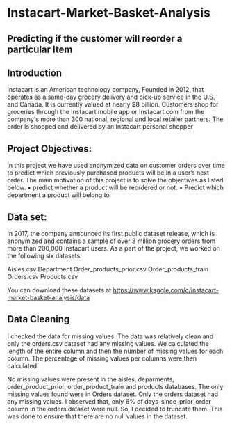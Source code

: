 # Instacart-Market-Basket-Analysis
Predicting if the customer will reorder a particular Item
---------------------------------------------------------


Introduction
----------------------------------------------------
Instacart is an American technology company, Founded in 2012, that operates as a same-day grocery delivery and pick-up service in the U.S. and Canada. It is currently valued at nearly $8 billion. Customers shop for groceries through the Instacart mobile app or Instacart.com from the company's more than 300 national, regional and local retailer partners. The order is shopped and delivered by an Instacart personal shopper

Project Objectives:
----------------------------------------------------

In this project we have used anonymized data on customer orders over time to predict which previously purchased products will be in a user’s next order. The main motivation of this project is to solve the objectives as listed below.
•	predict whether a product will be reordered or not.
•	Predict which department a product will belong to 

Data set:
----------------------------------------------------
In 2017, the company announced its first public dataset release, which is anonymized and contains a sample of over 3 million grocery orders from more than 200,000 Instacart users. 
As a part of the project, we worked on the following six datasets:

Aisles.csv
Department
Order_products_prior.csv
Order_products_train
Orders.csv
Products.csv

You can download these datasets at 
https://www.kaggle.com/c/instacart-market-basket-analysis/data




Data Cleaning
----------------------------------------------------

I checked the data for missing values. The data was relatively clean and only the orders.csv dataset had any missing values. We calculated the length of the entire column and then the number of missing values for each column. The percentage of missing values per columns were then calculated.

No missing values were present in the aisles, deparments, order_product_prior, order_product_train and products databases. The only missing values found were in Orders dataset. Only the orders dataset had any missing values. I observed that, only 6% of days_since_prior_order column in the orders dataset were null. So, I decided to truncate them. This was done to ensure that there are no null values in the dataset.
